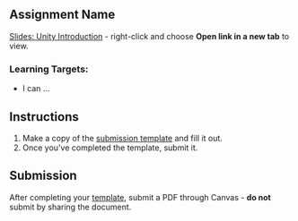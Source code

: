 ---
---

[//]: # ( <p><iframe src="https://douglasurner.github.io/GDP1/units/4/assignments/1-unity-intro/" width="100%" height="666px"></iframe></p> )

## Assignment Name

[slides]: <https://gitpitch.com/DouglasUrner/GDP1?p=units/4/assignments/1-unity-intro>
[template]: https://docs.google.com/document/d/1Ik5NpGtfq0hYAc9XHu7-K6PYTf-SPlwH-qFgQGO-hDo/edit?usp=sharing

[Slides: Unity Introduction][slides] - right-click and choose **Open link in a new tab** to view.

### Learning Targets:

* I can ...

## Instructions

1. Make a copy of the [submission template][template] and fill it out.
1. Once you've completed the template, submit it.

## Submission

After completing your [template][], submit a PDF through Canvas - **do not** submit by sharing the document.

